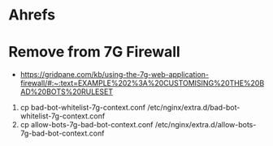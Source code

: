 # Ahrefs
# Remove from 7G Firewall
* https://gridpane.com/kb/using-the-7g-web-application-firewall/#:~:text=EXAMPLE%202%3A%20CUSTOMISING%20THE%20BAD%20BOTS%20RULESET
1. cp bad-bot-whitelist-7g-context.conf /etc/nginx/extra.d/bad-bot-whitelist-7g-context.conf
2. cp allow-bots-7g-bad-bot-context.conf /etc/nginx/extra.d/allow-bots-7g-bad-bot-context.conf
